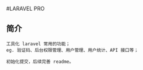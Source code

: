#LARAVEL PRO

## 简介
```angular2html
工具化 laravel 常用的功能；
eg. 验证码、后台权限管理、用户管理、用户统计、API 接口等；

初始化提交，后续完善 readme。
```